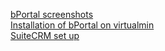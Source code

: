 
[bPortal screenshots](screenshots)  
[Installation of bPortal on virtualmin](installation_on_virtualmin)  
[SuiteCRM set up](suitecrm_set_up)
